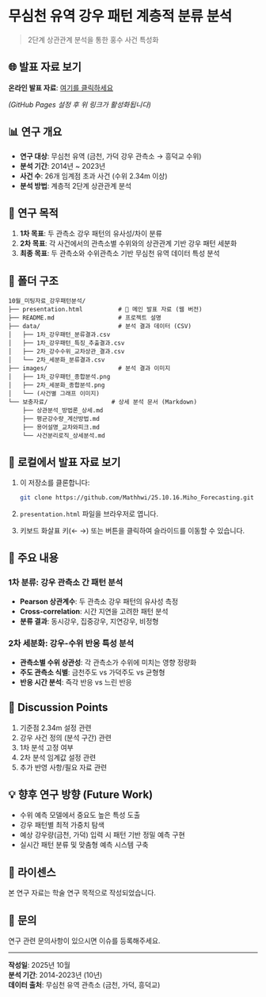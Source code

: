 # 무심천 유역 강우 패턴 계층적 분류 분석

> 2단계 상관관계 분석을 통한 홍수 사건 특성화

## 🌐 발표 자료 보기

**온라인 발표 자료**: [여기를 클릭하세요](https://Mathhwi.github.io/25.10.16.Miho_Forecasting/presentation.html)

*(GitHub Pages 설정 후 위 링크가 활성화됩니다)*

## 📊 연구 개요

- **연구 대상**: 무심천 유역 (금천, 가덕 강우 관측소 → 흥덕교 수위)
- **분석 기간**: 2014년 ~ 2023년
- **사건 수**: 26개 임계점 초과 사건 (수위 2.34m 이상)
- **분석 방법**: 계층적 2단계 상관관계 분석

## 🎯 연구 목적

1. **1차 목표**: 두 관측소 강우 패턴의 유사성/차이 분류
2. **2차 목표**: 각 사건에서의 관측소별 수위와의 상관관계 기반 강우 패턴 세분화
3. **최종 목표**: 두 관측소와 수위관측소 기반 무심천 유역 데이터 특성 분석

## 📁 폴더 구조

```
10월_미팅자료_강우패턴분석/
├── presentation.html          # 📌 메인 발표 자료 (웹 버전)
├── README.md                  # 프로젝트 설명
├── data/                      # 분석 결과 데이터 (CSV)
│   ├── 1차_강우패턴_분류결과.csv
│   ├── 1차_강우패턴_특징_추출결과.csv
│   ├── 2차_강수수위_교차상관_결과.csv
│   └── 2차_세분화_분류결과.csv
├── images/                    # 분석 결과 이미지
│   ├── 1차_강우패턴_종합분석.png
│   ├── 2차_세분화_종합분석.png
│   └── (사건별 그래프 이미지)
└── 보충자료/                  # 상세 분석 문서 (Markdown)
    ├── 상관분석_방법론_상세.md
    ├── 평균강수량_계산방법.md
    ├── 용어설명_교차와피크.md
    └── 사건분리로직_상세분석.md
```

## 🚀 로컬에서 발표 자료 보기

1. 이 저장소를 클론합니다:
   ```bash
   git clone https://github.com/Mathhwi/25.10.16.Miho_Forecasting.git
   ```

2. `presentation.html` 파일을 브라우저로 엽니다.

3. 키보드 화살표 키(← →) 또는 버튼을 클릭하여 슬라이드를 이동할 수 있습니다.

## 📖 주요 내용

### 1차 분류: 강우 관측소 간 패턴 분석
- **Pearson 상관계수**: 두 관측소 강우 패턴의 유사성 측정
- **Cross-correlation**: 시간 지연을 고려한 패턴 분석
- **분류 결과**: 동시강우, 집중강우, 지연강우, 비정형

### 2차 세분화: 강우-수위 반응 특성 분석
- **관측소별 수위 상관성**: 각 관측소가 수위에 미치는 영향 정량화
- **주도 관측소 식별**: 금천주도 vs 가덕주도 vs 균형형
- **반응 시간 분석**: 즉각 반응 vs 느린 반응

## 📝 Discussion Points

1. 기준점 2.34m 설정 관련
2. 강우 사건 정의 (분석 구간) 관련
3. 1차 분석 고정 여부
4. 2차 분석 임계값 설정 관련
5. 추가 반영 사항/필요 자료 관련

## 💡 향후 연구 방향 (Future Work)

- 수위 예측 모델에서 중요도 높은 특성 도출
- 강우 패턴별 최적 가중치 탐색
- 예상 강우량(금천, 가덕) 입력 시 패턴 기반 정밀 예측 구현
- 실시간 패턴 분류 및 맞춤형 예측 시스템 구축

## 📄 라이센스

본 연구 자료는 학술 연구 목적으로 작성되었습니다.

## 📧 문의

연구 관련 문의사항이 있으시면 이슈를 등록해주세요.

---

**작성일**: 2025년 10월  
**분석 기간**: 2014-2023년 (10년)  
**데이터 출처**: 무심천 유역 관측소 (금천, 가덕, 흥덕교)

